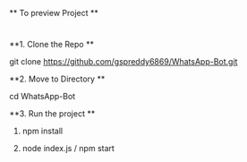 ** To preview Project **

#
**1. Clone the Repo **

 git clone https://github.com/gspreddy6869/WhatsApp-Bot.git

 **2. Move to Directory **
 
  cd WhatsApp-Bot

  **3. Run the project **

 1.  npm install

 2.  node index.js / npm start
